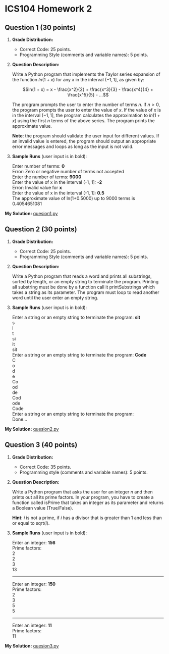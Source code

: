 # ICS104 Homework 2

## Question 1 (30 points)

1. **Grade Distribution:**

   - Correct Code: 25 points.
   - Programming Style (comments and variable names): 5 points.

2. **Question Description:**

    Write a Python program that implements the Taylor series expansion of the function $ln(1 + x)$ for any $x$ in the interval $(-1,1]$, as given by:

    $$ln(1 + x) = x - \frac{x^2}{2} + \frac{x^3}{3} - \frac{x^4}{4} + \frac{x^5}{5} - ...$$

    The program prompts the user to enter the number of terms $n$. If $n > 0$, the program prompts the user to enter the value of $x$. If the value of $x$ is in the interval $(-1, 1]$, the program calculates the approximation to $ln(1+x)$ using the first $n$ terms of the above series. The program prints the approximate value.

    **Note**: the program should validate the user input for different values. If an invalid value is entered, the program should output an appropriate error messages and loops as long as the input is not valid.

3. **Sample Runs** (user input is in bold):

    Enter number of terms: **0**<br>
    Error: Zero or negative number of terms not accepted<br>
    Enter the number of terms: **9000**<br>
    Enter the value of x in the interval (-1, 1]: **-2**<br>
    Error: Invalid value for **x**<br>
    Enter the value of x in the interval (-1, 1]: **0.5**<br>
    The approximate value of ln(1+0.5000) up to 9000 terms is 0.4054651081

**My Solution:** [quesion1.py](quesion1.py)

## Question 2 (30 points)

1. **Grade Distribution:**

   - Correct Code: 25 points.
   - Programming Style (comments and variable names): 5 points.

2. **Question Description:**

    Write a Python program that reads a word and prints all substrings, sorted by length, or an empty string to terminate the program. Printing all substring must be done by a function call it printSubstrings which takes a string as its parameter.  The program must loop to read another word until the user enter an empty string.

3. **Sample Runs** (user input is in bold):

    Enter a string or an empty string to terminate the program: **sit**<br>
    s<br>
    i<br>
    t<br>
    si<br>
    it<br>
    sit<br>
    Enter a string or an empty string to terminate the program: **Code**<br>
    C<br>
    o<br>
    d<br>
    e<br>
    Co<br>
    od<br>
    de<br>
    Cod<br>
    ode<br>
    Code<br>
    Enter a string or an empty string to terminate the program:<br>
    Done…

**My Solution:** [quesion2.py](quesion2.py)

## Question 3 (40 points)

1. **Grade Distribution:**

   - Correct Code: 35 points.
   - Programming style (comments and variable names): 5 points.

2. **Question Description:**

    Write a Python program that asks the user for an integer $n$ and then prints out all its prime factors. In your program, you have to create a function called isPrime that takes an integer as its parameter and returns a Boolean value (True/False).

    **Hint**: $i$ is not a prime, if $i$ has a divisor that is greater than $1$ and less than or equal to sqrt($i$).

3. **Sample Runs** (user input is in bold):

    Enter an integer: **156**<br>
    Prime factors:<br>
    2<br>
    2<br>
    3<br>
    13

    ---
    Enter an integer: **150**<br>
    Prime factors:<br>
    2<br>
    3<br>
    5<br>
    5

    ---
    Enter an integer: **11**<br>
    Prime factors:<br>
    11

**My Solution:** [quesion3.py](quesion3.py)
